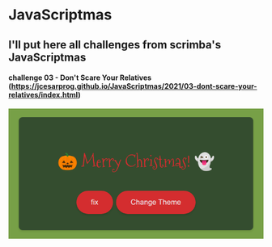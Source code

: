 # JavaScriptmas

## I'll put here all challenges from scrimba's JavaScriptmas

#### challenge 03 - Don't Scare Your Relatives (https://jcesarprog.github.io/JavaScriptmas/2021/03-dont-scare-your-relatives/index.html)

<img src="/2021/03-dont-scare-your-relatives/screenshot.png" alt="challenge 03 - Don't Scare Your Relatives">
